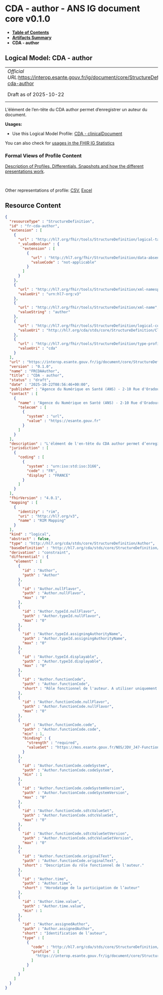 # CDA - author - ANS IG document core v0.1.0

* [**Table of Contents**](toc.md)
* [**Artifacts Summary**](artifacts.md)
* **CDA - author**

## Logical Model: CDA - author 

| | |
| :--- | :--- |
| *Official URL*:https://interop.esante.gouv.fr/ig/document/core/StructureDefinition/fr-cda-author | *Version*:0.1.0 |
| Draft as of 2025-10-22 | *Computable Name*:FRCDAAuthor |

 
L’élément de l’en-tête du CDA author permet d’enregistrer un auteur du document. 

**Usages:**

* Use this Logical Model Profile: [CDA - clinicalDocument](StructureDefinition-fr-cda-clinical-document.md)

You can also check for [usages in the FHIR IG Statistics](https://packages2.fhir.org/xig/ans.document.fr.core|current/StructureDefinition/fr-cda-author)

### Formal Views of Profile Content

 [Description of Profiles, Differentials, Snapshots and how the different presentations work](http://build.fhir.org/ig/FHIR/ig-guidance/readingIgs.html#structure-definitions). 

 

Other representations of profile: [CSV](StructureDefinition-fr-cda-author.csv), [Excel](StructureDefinition-fr-cda-author.xlsx) 



## Resource Content

```json
{
  "resourceType" : "StructureDefinition",
  "id" : "fr-cda-author",
  "extension" : [
    {
      "url" : "http://hl7.org/fhir/tools/StructureDefinition/logical-target",
      "_valueBoolean" : {
        "extension" : [
          {
            "url" : "http://hl7.org/fhir/StructureDefinition/data-absent-reason",
            "valueCode" : "not-applicable"
          }
        ]
      }
    },
    {
      "url" : "http://hl7.org/fhir/tools/StructureDefinition/xml-namespace",
      "valueUri" : "urn:hl7-org:v3"
    },
    {
      "url" : "http://hl7.org/fhir/tools/StructureDefinition/xml-name",
      "valueString" : "author"
    },
    {
      "url" : "http://hl7.org/fhir/tools/StructureDefinition/logical-container",
      "valueUri" : "http://hl7.org/cda/stds/core/StructureDefinition/ClinicalDocument"
    },
    {
      "url" : "http://hl7.org/fhir/tools/StructureDefinition/type-profile-style",
      "valueUri" : "cda"
    }
  ],
  "url" : "https://interop.esante.gouv.fr/ig/document/core/StructureDefinition/fr-cda-author",
  "version" : "0.1.0",
  "name" : "FRCDAAuthor",
  "title" : "CDA - author",
  "status" : "draft",
  "date" : "2025-10-22T08:56:46+00:00",
  "publisher" : "Agence du Numérique en Santé (ANS) - 2-10 Rue d'Oradour-sur-Glane, 75015 Paris",
  "contact" : [
    {
      "name" : "Agence du Numérique en Santé (ANS) - 2-10 Rue d'Oradour-sur-Glane, 75015 Paris",
      "telecom" : [
        {
          "system" : "url",
          "value" : "https://esante.gouv.fr"
        }
      ]
    }
  ],
  "description" : "L'élément de l'en-tête du CDA author permet d’enregistrer un auteur du document.",
  "jurisdiction" : [
    {
      "coding" : [
        {
          "system" : "urn:iso:std:iso:3166",
          "code" : "FR",
          "display" : "FRANCE"
        }
      ]
    }
  ],
  "fhirVersion" : "4.0.1",
  "mapping" : [
    {
      "identity" : "rim",
      "uri" : "http://hl7.org/v3",
      "name" : "RIM Mapping"
    }
  ],
  "kind" : "logical",
  "abstract" : false,
  "type" : "http://hl7.org/cda/stds/core/StructureDefinition/Author",
  "baseDefinition" : "http://hl7.org/cda/stds/core/StructureDefinition/Author",
  "derivation" : "constraint",
  "differential" : {
    "element" : [
      {
        "id" : "Author",
        "path" : "Author"
      },
      {
        "id" : "Author.nullFlavor",
        "path" : "Author.nullFlavor",
        "max" : "0"
      },
      {
        "id" : "Author.typeId.nullFlavor",
        "path" : "Author.typeId.nullFlavor",
        "max" : "0"
      },
      {
        "id" : "Author.typeId.assigningAuthorityName",
        "path" : "Author.typeId.assigningAuthorityName",
        "max" : "0"
      },
      {
        "id" : "Author.typeId.displayable",
        "path" : "Author.typeId.displayable",
        "max" : "0"
      },
      {
        "id" : "Author.functionCode",
        "path" : "Author.functionCode",
        "short" : "Rôle fonctionnel de l'auteur. A utiliser uniquement si l'auteur est un professionnel."
      },
      {
        "id" : "Author.functionCode.nullFlavor",
        "path" : "Author.functionCode.nullFlavor",
        "max" : "0"
      },
      {
        "id" : "Author.functionCode.code",
        "path" : "Author.functionCode.code",
        "min" : 1,
        "binding" : {
          "strength" : "required",
          "valueSet" : "https://mos.esante.gouv.fr/NOS/JDV_J47-FunctionCode-CISIS/FHIR/JDV-J47-FunctionCode-CISIS"
        }
      },
      {
        "id" : "Author.functionCode.codeSystem",
        "path" : "Author.functionCode.codeSystem",
        "min" : 1
      },
      {
        "id" : "Author.functionCode.codeSystemVersion",
        "path" : "Author.functionCode.codeSystemVersion",
        "max" : "0"
      },
      {
        "id" : "Author.functionCode.sdtcValueSet",
        "path" : "Author.functionCode.sdtcValueSet",
        "max" : "0"
      },
      {
        "id" : "Author.functionCode.sdtcValueSetVersion",
        "path" : "Author.functionCode.sdtcValueSetVersion",
        "max" : "0"
      },
      {
        "id" : "Author.functionCode.originalText",
        "path" : "Author.functionCode.originalText",
        "short" : "Description du rôle fonctionnel de l'auteur."
      },
      {
        "id" : "Author.time",
        "path" : "Author.time",
        "short" : "Horodatage de la participation de l’auteur"
      },
      {
        "id" : "Author.time.value",
        "path" : "Author.time.value",
        "min" : 1
      },
      {
        "id" : "Author.assignedAuthor",
        "path" : "Author.assignedAuthor",
        "short" : "Identification de l’auteur",
        "type" : [
          {
            "code" : "http://hl7.org/cda/stds/core/StructureDefinition/AssignedAuthor",
            "profile" : [
              "https://interop.esante.gouv.fr/ig/document/core/StructureDefinition/fr-cda-assigned-author"
            ]
          }
        ]
      }
    ]
  }
}

```
